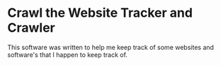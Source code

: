 # Crawl the Website Tracker and Crawler

This software was written to help me keep track of some websites and
software's that I happen to keep track of.
